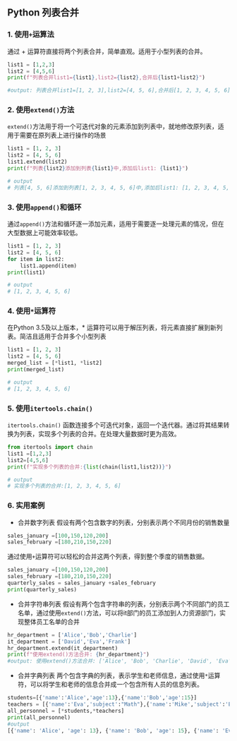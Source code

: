## Python 列表合并

### 1. 使用`+`运算法
通过 + 运算符直接将两个列表合并，简单直观。适用于小型列表的合并。
```python
list1 = [1,2,3]
list2 = [4,5,6]
print(f"列表合并list1={list1},list2={list2},合并后{list1+list2}")

#output: 列表合并list1=[1, 2, 3],list2=[4, 5, 6],合并后[1, 2, 3, 4, 5, 6]
```
### 2. 使用`extend()`方法
`extend()`方法用于将一个可迭代对象的元素添加到列表中，就地修改原列表，适用于需要在原列表上进行操作的场景
```python
list1 = [1, 2, 3]
list2 = [4, 5, 6]
list1.extend(list2)
print(f"列表{list2}添加到列表{list1}中,添加后list1: {list1}")

# output
# 列表[4, 5, 6]添加到列表[1, 2, 3, 4, 5, 6]中,添加后list1: [1, 2, 3, 4, 5, 6]
```

### 3. 使用`append()`和循环
通过`append()`方法和循环逐一添加元素，适用于需要逐一处理元素的情况，但在大型数据上可能效率较低。
```python
list1 = [1, 2, 3]
list2 = [4, 5, 6]
for item in list2:
    list1.append(item)
print(list1)

# output
# [1, 2, 3, 4, 5, 6]
```

### 4. 使用`*`运算符
在Python 3.5及以上版本，* 运算符可以用于解压列表，将元素直接扩展到新列表。简洁且适用于合并多个小型列表
```python
list1 = [1, 2, 3]
list2 = [4, 5, 6]
merged_list = [*list1, *list2]
print(merged_list)

# output
# [1, 2, 3, 4, 5, 6]
```

### 5. 使用`itertools.chain()`
`itertools.chain()` 函数连接多个可迭代对象，返回一个迭代器。通过将其结果转换为列表，实现多个列表的合并。在处理大量数据时更为高效。
```python
from itertools import chain
list1 =[1,2,3]
list2=[4,5,6]
print(f"实现多个列表的合并:{list(chain(list1,list2))}")

# output
# 实现多个列表的合并:[1, 2, 3, 4, 5, 6]
```

### 6. 实用案例
+ 合并数字列表
假设有两个包含数字的列表，分别表示两个不同月份的销售数量
```python
sales_january =[100,150,120,200]
sales_february =[180,210,150,220]
```
通过使用`+`运算符可以轻松的合并这两个列表，得到整个季度的销售数据。
```python
sales_january =[100,150,120,200]
sales_february =[180,210,150,220]
quarterly_sales = sales_january +sales_february
print(quarterly_sales)
```
+ 合并字符串列表
假设有两个包含字符串的列表，分别表示两个不同部门的员工名单，通过使用`extend()`方法，可以将it部门的员工添加到人力资源部门，实现整体员工名单的合并
```python
hr_department = ['Alice','Bob','Charlie']
it_department = ['David','Eva','Frank']
hr_department.extend(it_department)
print(f"使用extend()方法合并: {hr_department}")
#output: 使用extend()方法合并: ['Alice', 'Bob', 'Charlie', 'David', 'Eva', 'Frank']
```
+ 合并字典列表
两个包含字典的列表，表示学生和老师信息，通过使用`*`运算符，可以将学生和老师的信息合并成一个包含所有人员的信息列表。
```python
students=[{'name':'Alice','age':13},{'name':'Bob','age':15}]
teachers = [{'name':'Eva','subject':"Math"},{'name':'Mike','subject':'English'}]
all_personnel = [*students,*teachers]
print(all_personnel)
#output
[{'name': 'Alice', 'age': 13}, {'name': 'Bob', 'age': 15}, {'name': 'Eva', 'subject': 'Math'}, {'name': 'Mike', 'subject': 'English'}]
```
